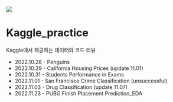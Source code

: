 <img src="https://upload.wikimedia.org/wikipedia/commons/7/7c/Kaggle_logo.png">

# Kaggle_practice
Kaggle에서 제공하는 데이터와 코드 리뷰

* 2022.10.28 - Penguins
* 2022.10.29 - California Housing Prices (update 11.01)
* 2022.10.31 - Students Performance in Exams
* 2022.11.01 - San Francisco Crime Classification (unsuccessful)
* 2022.11.03 - Drug Classification (update 11.07)
* 2022.11.23 - PUBG Finish Placement Prediction_EDA
